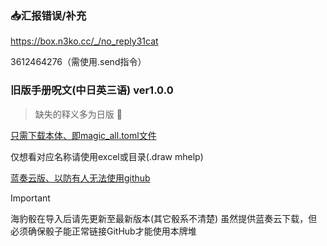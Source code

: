 ### :inbox_tray:汇报错误/补充

https://box.n3ko.cc/_/no_reply31cat

3612464276（需使用.send指令）

### 旧版手册呪文(中日英三语) ver1.0.0

> 缺失的释义多为日版 :smiling_face_with_tear:

[只需下载本体、即magic_all.toml文件](https://github.com/errrr-er/alll/tree/main/magic/CJE)

仅想看对应名称请使用excel或目录(.draw mhelp)

[蓝奏云版、以防有人无法使用github](https://wwye.lanzoup.com/iohw92ihoikf)

> [!IMPORTANT]
> 海豹骰在导入后请先更新至最新版本(其它骰系不清楚)
> 虽然提供蓝奏云下载，但必须确保骰子能正常链接GitHub才能使用本牌堆